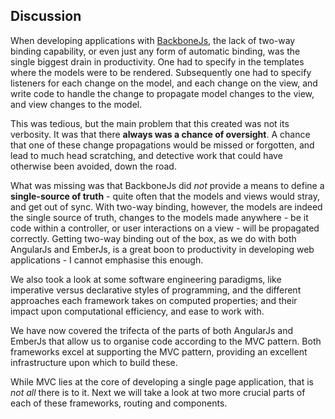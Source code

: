 ## Discussion

When developing applications with [BackboneJs](http://backbonejs.org/),
the lack of two-way binding capability,
or even just any form of automatic binding,
was the single biggest drain in productivity.
One had to specify in the templates where the models were to be rendered.
Subsequently one had to specify listeners for each change on the model,
and each change on the view,
and write code to handle the change to propagate model changes to the view,
and view changes to the model.

This was tedious, but the main problem that this created was not its verbosity.
It was that there **always was a chance of oversight**.
A chance that one of these change propagations would be missed or forgotten,
and lead to much head scratching,
and detective work that could have otherwise been avoided, down the road.

What was missing was that BackboneJs did *not* provide a means to define a
**single-source of truth**   -
quite often that the models and views would stray, and get out of sync.
With two-way binding, however, the models are indeed the single source of truth,
changes to the models made anywhere -
be it code within a controller, or user interactions on a view -
will be propagated correctly.
Getting two-way binding out of the box,
as we do with both AngularJs and EmberJs,
is a great boon to productivity in developing
web applications - I cannot emphasise this enough.

We also took a look at some software engineering paradigms,
like imperative versus declarative styles of programming,
and the different approaches each framework takes on computed properties;
and their impact upon computational efficiency,
and ease to work with.

We have now covered the trifecta of the parts of both AngularJs and EmberJs
that allow us to organise code according to the MVC pattern.
Both frameworks excel at supporting the MVC pattern,
providing an excellent infrastructure upon which to build these.

While MVC lies at the core of developing a single page application,
that is *not all* there is to it.
Next we will take a look at two more crucial parts of each of these frameworks,
routing and components.
